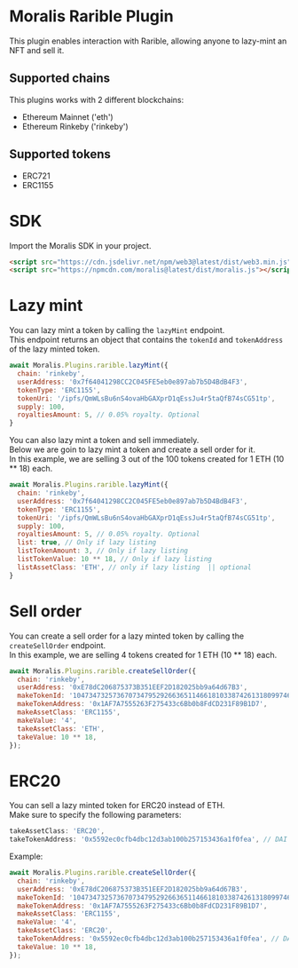 # Moralis Rarible Plugin

This plugin enables interaction with Rarible, allowing anyone to lazy-mint an NFT and sell it. <br>

## Supported chains

This plugins works with 2 different blockchains:

- Ethereum Mainnet ('eth')
- Ethereum Rinkeby ('rinkeby')

## Supported tokens

- ERC721
- ERC1155

# SDK

Import the Moralis SDK in your project.

```html
<script src="https://cdn.jsdelivr.net/npm/web3@latest/dist/web3.min.js"></script>
<script src="https://npmcdn.com/moralis@latest/dist/moralis.js"></script>
```

# Lazy mint

You can lazy mint a token by calling the `lazyMint` endpoint.<br>
This endpoint returns an object that contains the `tokenId` and `tokenAddress` of the lazy minted token. <br>

```js
await Moralis.Plugins.rarible.lazyMint({
  chain: 'rinkeby',
  userAddress: '0x7f64041298CC2C045FE5eb0e897ab7b5D4BdB4F3',
  tokenType: 'ERC1155',
  tokenUri: '/ipfs/QmWLsBu6nS4ovaHbGAXprD1qEssJu4r5taQfB74sCG51tp',
  supply: 100,
  royaltiesAmount: 5, // 0.05% royalty. Optional
}
```

You can also lazy mint a token and sell immediately. <br>
Below we are goin to lazy mint a token and create a sell order for it. <br>
In this example, we are selling 3 out of the 100 tokens created for 1 ETH (10 \*\* 18) each. <br>

```js
await Moralis.Plugins.rarible.lazyMint({
  chain: 'rinkeby',
  userAddress: '0x7f64041298CC2C045FE5eb0e897ab7b5D4BdB4F3',
  tokenType: 'ERC1155',
  tokenUri: '/ipfs/QmWLsBu6nS4ovaHbGAXprD1qEssJu4r5taQfB74sCG51tp',
  supply: 100,
  royaltiesAmount: 5, // 0.05% royalty. Optional
  list: true, // Only if lazy listing
  listTokenAmount: 3, // Only if lazy listing
  listTokenValue: 10 ** 18, // Only if lazy listing
  listAssetClass: 'ETH', // only if lazy listing  || optional
}
```

# Sell order

You can create a sell order for a lazy minted token by calling the `createSellOrder` endpoint.<br>
In this example, we are selling 4 tokens created for 1 ETH (10 \*\* 18) each. <br>

```js
await Moralis.Plugins.rarible.createSellOrder({
  chain: 'rinkeby',
  userAddress: '0xE78dC206875373B351EEF2D182025bb9a64d67B3',
  makeTokenId: '104734732573670734795292663651146618103387426131809974624560761860320187646009',
  makeTokenAddress: '0x1AF7A7555263F275433c6Bb0b8FdCD231F89B1D7',
  makeAssetClass: 'ERC1155',
  makeValue: '4',
  takeAssetClass: 'ETH',
  takeValue: 10 ** 18,
});
```

# ERC20

You can sell a lazy minted token for ERC20 instead of ETH. <br>
Make sure to specify the following parameters:

```js
takeAssetClass: 'ERC20',
takeTokenAddress: '0x5592ec0cfb4dbc12d3ab100b257153436a1f0fea', // DAI
```

Example:

```js
await Moralis.Plugins.rarible.createSellOrder({
  chain: 'rinkeby',
  userAddress: '0xE78dC206875373B351EEF2D182025bb9a64d67B3',
  makeTokenId: '104734732573670734795292663651146618103387426131809974624560761860320187646009',
  makeTokenAddress: '0x1AF7A7555263F275433c6Bb0b8FdCD231F89B1D7',
  makeAssetClass: 'ERC1155',
  makeValue: '4',
  takeAssetClass: 'ERC20',
  takeTokenAddress: '0x5592ec0cfb4dbc12d3ab100b257153436a1f0fea', // DAI
  takeValue: 10 ** 18,
});
```
